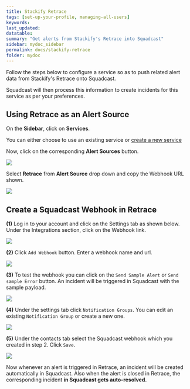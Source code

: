 ```yaml
---
title: Stackify Retrace
tags: [set-up-your-profile, managing-all-users]
keywords: 
last_updated: 
datatable: 
summary: "Get alerts from Stackify's Retrace into Squadcast"
sidebar: mydoc_sidebar
permalink: docs/stackify-retrace
folder: mydoc
---
```


Follow the steps below to configure a service so as to push related alert data from Stackify's Retrace onto Squadcast.

Squadcast will then process this information to create incidents for this service as per your preferences.

## Using Retrace as an Alert Source

On the **Sidebar**, click on **Services**.

You can either choose to use an existing service or [create a new service](adding-a-service-1)

Now, click on the corresponding **Alert Sources** button.

![](images/stackify_0.png)

Select **Retrace** from  **Alert Source** drop down and copy the Webhook URL shown.

![](images/stackify_1.png)

## Create a Squadcast Webhook in Retrace

**(1)** Log in to your account and click on the Settings tab as shown below. Under the Integrations section, click on the Webhook link.

![](images/stackify_2.png)

**(2)** Click `Add Webhook` button. Enter a webhook name and url.

![](images/stackify_3.png)

**(3)** To test the webhook you can click on the `Send Sample Alert` or `Send sample Error` button. An incident will be triggered in Squadcast with the sample payload.

![](images/stackify_4.png)

**(4)** Under the settings tab click `Notification Groups`. You can edit an existing `Notification Group` or create a new one.

![](images/stackify_5.png)

**(5)** Under the contacts tab select the Squadcast webhook which you created in step 2. Click `Save`.

![](images/stackify_6.png)

Now whenever an alert is triggered in Retrace, an incident will be created automatically in Squadcast. Also when the alert is closed in Retrace, the corresponding incident **in Squadcast gets auto-resolved.**